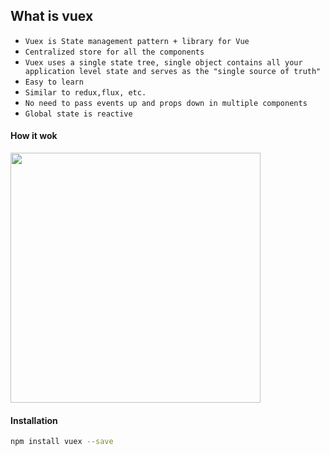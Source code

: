 ## What is vuex

- `Vuex is State management pattern + library for Vue`
-  `Centralized store for all the components `
-  `Vuex uses a single state tree, single object contains all your application level state and serves as the "single source of truth"`
-  `Easy to learn`
-  `Similar to redux,flux, etc.`
-  `No need to pass events up and props down in multiple components`
-  `Global state is reactive`

#### How it wok

<img src='vuex.png' height='400px' margin='0'/>



#### Installation

```bash
npm install vuex --save
```





​                         